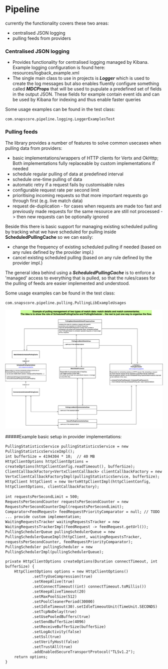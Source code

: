 # Pipeline

currently the functionality covers these two areas:

- centralised JSON logging
- pulling feeds from providers


### Centralised JSON logging

- Provides functionality for centralised logging managed by Kibana. Example logging configuration is found here: resources/logback_example.xml
- The single main class to use in projects is ***Logger*** which is used to create the log messages but also enables fluently configure
something called ***MDCProps*** that will be used to pupulate a predefined set of fields in the output JSON. These fields for example contain event ids
and can be used by Kibana for indexing and thus enable faster queries

Some usage examples can be found in the test class: 
```
com.snapscore.pipeline.logging.LoggerExamplesTest
```

### Pulling feeds

The library provides a number of features to solve common usecases when pulling data from providers:
- basic implementations/wrappers of HTTP clients for Vertx and OkHttp; Both implementations fully replaceable by custom implementations if needed
- schedule regular pulling of data at predefined interval
- schedule one-time pulling of data
- automatic retry if a request fails by customisable rules
- configurable request rate per second limit
- prioritising incoming requests so that more important requests go through first (e.g. live match data)
- request de-duplication - for cases when requests are made too fast and previously made requests for the same resource are still not processed -> then new requests can be optionally ignored

Beside this there is basic support for managing existing scheduled pulling by tracking what we have scheduled for pulling inside ****ScheduledPullingCache**** so we can easily:
- change the frequency of existing scheduled pulling if needed (based on any rules defined by the provider impl.)
- cancel existing scheduled pulling (based on any rule defined by the provider impl.)

The general idea behind using a ***ScheduledPullingCache*** is to enforce a 'managed' access to everything that is pulled, so that the rules/cases for the pulling of feeds are easier implemented and understood.

Some usage examples can be found in the test class: 
```
com.snapscore.pipeline.pulling.PullingLibExampleUsages
```
  
![Example Usecase UML](./docs/PullingUsecaseExample.png)


#####Example basic setup in provider implementations:
```
PullingStatisticsService pullingStatisticsService = new PullingStatisticsServiceImpl();
int bufferSize = 4194304 * 10;  // 40 MB
HttpClientOptions httpClientOptions = createOptions(httpClientConfig.readTimeout(), bufferSize);
ClientCallbackFactory<VertxClientCallback> clientCallbackFactory = new VertxClientCallbackFactoryImpl(pullingStatisticsService, bufferSize);
HttpClient httpClient = new VertxHttpClientImpl(httpClientConfig, httpClientOptions, clientCallbackFactory);

int requestsPerSecondLimit = 500;
RequestsPerSecondCounter requestsPerSecondCounter = new RequestsPerSecondCounterImpl(requestsPerSecondLimit);
Comparator<FeedRequest> feedRequestPriorityComparator = null; // TODO ... provide custom implementation;
WaitingRequestsTracker waitingRequestsTracker = new WaitingRequestsTrackerImpl(feedRequest -> feedRequest.getUrl());
PullingSchedulerQueue pullingSchedulerQueue = new PullingSchedulerQueueImpl(httpClient, waitingRequestsTracker, requestsPerSecondCounter, feedRequestPriorityComparator);
PullingScheduler pullingScheduler = new PullingSchedulerImpl(pullingSchedulerQueue);
```

```
private HttpClientOptions createOptions(Duration connectTimeout, int bufferSize) {
    HttpClientOptions options = new HttpClientOptions()
            .setTryUseCompression(true)
            .setKeepAlive(true)
            .setConnectTimeout((int) connectTimeout.toMillis())
            .setKeepAliveTimeout(20)
            .setMaxPoolSize(512)
            .setPoolCleanerPeriod(30000)
            .setIdleTimeout(30).setIdleTimeoutUnit(TimeUnit.SECONDS)
            .setTcpNoDelay(true)
            .setUsePooledBuffers(true)
            .setSendBufferSize(4096)
            .setReceiveBufferSize(bufferSize)
            .setLogActivity(false)
            .setSsl(true)
            .setVerifyHost(false)
            .setTrustAll(true)
            .addEnabledSecureTransportProtocol("TLSv1.2");
    return options;
}
```
